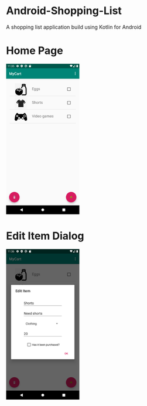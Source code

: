 # Android-Shopping-List
A shopping list application build using Kotlin for Android

# Home Page
<img src="./home%20page.png" width="200">

# Edit Item Dialog
<img src="./edit%20dialog.png" width="200">
